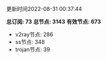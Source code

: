 更新时间2022-08-31 00:37:44

**总订阅: 73**
**总节点: 3143**
**有效节点: 673**
- v2ray节点: 286
- ss节点: 348
- trojan节点: 39
